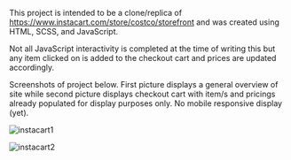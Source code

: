 This project is intended to be a clone/replica of https://www.instacart.com/store/costco/storefront and was created using HTML, SCSS, and JavaScript. 

Not all JavaScript interactivity is completed at the time of writing this but any item clicked on is added to the checkout cart and prices are updated accordingly. 

Screenshots of project below. First picture displays a general overview of site while second picture displays checkout cart with item/s and pricings already populated for display purposes only. No mobile responsive display (yet).

![instacart1](https://user-images.githubusercontent.com/72681183/133180147-cb723237-e4c9-40c5-869a-6b1714894076.png)

![instacart2](https://user-images.githubusercontent.com/72681183/133180168-1679b4ce-36a4-427f-8faa-f2fb0fb5bde8.png)
